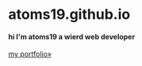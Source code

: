 # atoms19.github.io

#### hi I'm atoms19 a wierd web developer 


[my portfolio»](https://atoms19.github.io/portfolio-site/)
